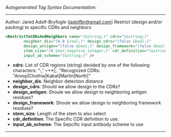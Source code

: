 <!-- THIS IS AN AUTOGENERATED FILE: Don't edit it directly, instead change the schema definition in the code itself. -->

_Autogenerated Tag Syntax Documentation:_

---
Author: Jared Adolf-Bryfogle (jadolfbr@gmail.com)
  Restrict (design and/or packing) to specific CDRs and neighbors

```xml
<RestrictToCDRsAndNeighbors name="(&string;)" cdrs="(&string;)"
        neighbor_dis="(6.0 &real;)" design_cdrs="(false &bool;)"
        design_antigen="(false &bool;)" design_framework="(false &bool;)"
        stem_size="(0 &non_negative_integer;)" cdr_definition="(&string;)"
        input_ab_scheme="(&string;)" />
```

-   **cdrs**: List of CDR regions (string) devided by one of the following characters: ":,'`~+*|;. "Recognized CDRs: "Aroop|Chothia|Kabat|Martin|North|"
-   **neighbor_dis**: Neighbor detection distance
-   **design_cdrs**: Should we allow design to the CDRs?
-   **design_antigen**: Shoule we allow design to neighboring antigen residues?
-   **design_framework**: Shoule we allow design to neighboring framework residues?
-   **stem_size**: Length of the stem to also select
-   **cdr_definition**: The Specific CDR definition to use.
-   **input_ab_scheme**: The Sepcific input antibody scheme to use

---
